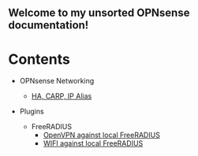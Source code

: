 ## Welcome to my unsorted OPNsense documentation!


# Contents

- OPNsense Networking
  - [HA, CARP, IP Alias](HA-CARP-IPAdlias.md)

- Plugins
  - FreeRADIUS
    - [OpenVPN against local FreeRADIUS](FreeRADIUS-OpenVPN.md) 
    - [WIFI against local FreeRADIUS](FreeRADIUS-WIFI.md) 
